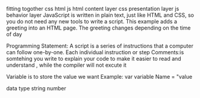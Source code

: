 fitting togother css html js
html content layer 
css presentation layer 
js behavior layer 
JavaScript is written in plain text, just like HTML and CSS, so you do not need any new tools to write a script. This example adds a greeting into an HTML page. The greeting changes depending on the time of day

Programming Statement: A script is a series of instructions that a computer can follow one-by-one. Each individual instruction or step
Comments:is somtehing you write to explain your code to make it easier to read and understand , while the compiler will not excute it

Variable is to store the value we want Example: var variable Name = "value

data type 
string 
number 